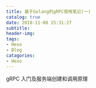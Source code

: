 ```yaml
---
title: 基于Golang的gRPC使用笔记(一)
catalog: true
date: 2018-11-08 15:31:27
subtitle:
header-img:
tags:
- Hexo
- Blog
catagories:
- Hexo
---
```

gRPC 入门及服务端创建和调用原理


